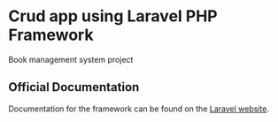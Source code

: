 # Crud app using Laravel PHP Framework 
Book management system project

## Official Documentation
Documentation for the framework can be found on the [Laravel website](http://laravel.com/docs).

 
 
 